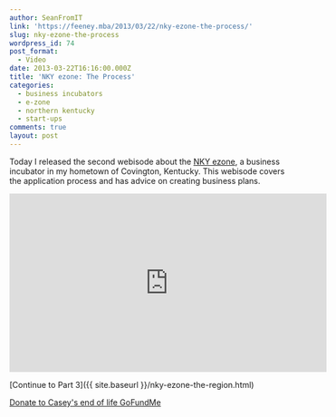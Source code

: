 ```yaml
---
author: SeanFromIT
link: 'https://feeney.mba/2013/03/22/nky-ezone-the-process/'
slug: nky-ezone-the-process
wordpress_id: 74
post_format:
  - Video
date: 2013-03-22T16:16:00.000Z
title: 'NKY ezone: The Process'
categories:
  - business incubators
  - e-zone
  - northern kentucky
  - start-ups
comments: true
layout: post
---
```


Today I released the second webisode about the [NKY ezone](http://www.northernkentuckyezone.com/), a business incubator in my hometown of Covington, Kentucky. This webisode covers the application process and has advice on creating business plans.

<iframe width="560" height="315" src="https://www.youtube.com/embed/9z_e0zRPlII?rel=0" frameborder="0" allow="autoplay; encrypted-media" allowfullscreen></iframe>

\[Continue to Part 3]\({{ site.baseurl }}/nky-ezone-the-region.html)

<a target="_blank" href="https://www.gofundme.com/f/its-our-turn-to-hold-andie/cl/d?utm_campaign=pd_ss_icons&utm_content=amp13_t1&utm_medium=customer&utm_source=copy_link&attribution_id=sl%3A6008e127-94f4-4ad9-81ff-704f285ccd89&ts=1755585403">Donate to Casey's end of life GoFundMe</a>
